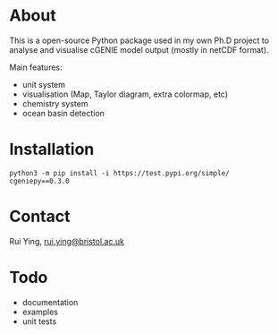# About

This is a open-source Python package used in my own Ph.D project to analyse and visualise cGENIE model output (mostly in netCDF format).

Main features:

* unit system
* visualisation (Map, Taylor diagram, extra colormap, etc)
* chemistry system
* ocean basin detection

# Installation

```shell
python3 -m pip install -i https://test.pypi.org/simple/ cgeniepy==0.3.0
```

# Contact

Rui Ying, rui.ying@bristol.ac.uk

# Todo

- documentation
- examples
- unit tests
